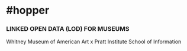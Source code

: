 # #hopper
### LINKED OPEN DATA (LOD) FOR MUSEUMS
Whitney Museum of American Art x Pratt Institute School of Information

